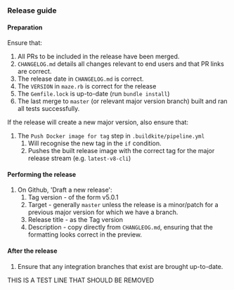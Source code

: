 ### Release guide

#### Preparation

Ensure that:
1. All PRs to be included in the release have been merged.
1. `CHANGELOG.md` details all changes relevant to end users and that PR links are correct.
1. The release date in `CHANGELOG.md` is correct.
1. The `VERSION` in `maze.rb` is correct for the release
1. The `Gemfile.lock` is up-to-date (run `bundle install`)
1. The last merge to `master` (or relevant major version branch) built and ran all tests successfully.

If the release will create a new major version, also ensure that:
1. The `Push Docker image for tag` step in `.buildkite/pipeline.yml`
   1. Will recognise the new tag in the `if` condition.
   1. Pushes the built release image with the correct tag for the major release stream (e.g. `latest-v8-cli`)

#### Performing the release

1. On Github, 'Draft a new release':
   1. Tag version - of the form v5.0.1
   1. Target - generally `master` unless the release is a minor/patch for a previous major version for which we have a branch.
   1. Release title - as the Tag version
   1. Description - copy directly from `CHANGLEOG.md`, ensuring that the formatting looks correct in the preview.

#### After the release

1. Ensure that any integration branches that exist are brought up-to-date.

THIS IS A TEST LINE THAT SHOULD BE REMOVED